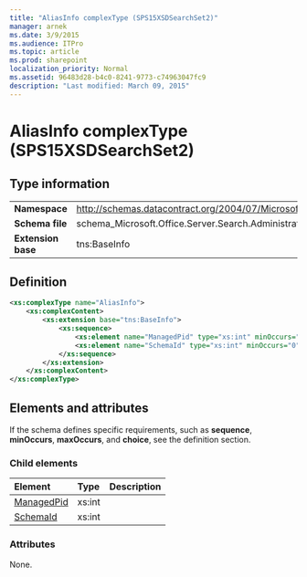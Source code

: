 ```yaml
---
title: "AliasInfo complexType (SPS15XSDSearchSet2)"
manager: arnek
ms.date: 3/9/2015
ms.audience: ITPro
ms.topic: article
ms.prod: sharepoint
localization_priority: Normal
ms.assetid: 96483d28-b4c0-8241-9773-c74963047fc9
description: "Last modified: March 09, 2015"
---
```


# AliasInfo complexType (SPS15XSDSearchSet2)

## Type information

|||
|:-----|:-----|
|**Namespace** <br/> |http://schemas.datacontract.org/2004/07/Microsoft.Office.Server.Search.Administration  <br/> |
|**Schema file** <br/> |schema_Microsoft.Office.Server.Search.Administration.xsd  <br/> |
|**Extension base** <br/> |tns:BaseInfo  <br/> |
   
## Definition

```XML
<xs:complexType name="AliasInfo">
    <xs:complexContent>
        <xs:extension base="tns:BaseInfo">
            <xs:sequence>
                <xs:element name="ManagedPid" type="xs:int" minOccurs="0"></xs:element>
                <xs:element name="SchemaId" type="xs:int" minOccurs="0"></xs:element>
            </xs:sequence>
        </xs:extension>
    </xs:complexContent>
</xs:complexType>

```

## Elements and attributes

If the schema defines specific requirements, such as **sequence**, **minOccurs**, **maxOccurs**, and **choice**, see the definition section. 
  
### Child elements

|**Element**|**Type**|**Description**|
|:-----|:-----|:-----|
|[ManagedPid](managedpid-element-aliasinfo-complextypesps15xsdsearchset2.md) <br/> |xs:int  <br/> ||
|[SchemaId](schemaid-element-aliasinfo-complextypesps15xsdsearchset2.md) <br/> |xs:int  <br/> ||
   
### Attributes

None.
  

